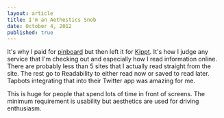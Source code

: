 ```yaml
---
layout: article
title: I'm an Aethestics Snob
date: October 4, 2012
published: true
---
```


It's why I paid for [pinboard](http://pinboard.in) but then left it for [Kippt](http://kippt.com). It's how I judge any service that I'm checking out and especially how I read information online. There are probably less than 5 sites that I actually read straight from the site. The rest go to Readability to either read now or saved to read later. Tapbots integrating that into their Twitter app was amazing for me.

This is huge for people that spend lots of time in front of screens. The minimum requirement is usability but aesthetics are used for driving enthusiasm.
